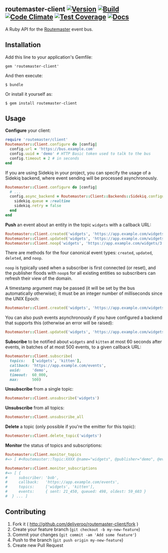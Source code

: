## routemaster-client [![Version](https://badge.fury.io/rb/routemaster-client.svg)](https://rubygems.org/gems/routemaster-client) [![Build](https://travis-ci.org/deliveroo/routemaster-client.svg?branch=master)](https://travis-ci.org/deliveroo/routemaster-client) [![Code Climate](https://codeclimate.com/github/deliveroo/routemaster-client/badges/gpa.svg)](https://codeclimate.com/github/deliveroo/routemaster-client) [![Test Coverage](https://codeclimate.com/github/deliveroo/routemaster-client/badges/coverage.svg)](https://codeclimate.com/github/deliveroo/routemaster-client/coverage) [![Docs](http://img.shields.io/badge/API%20docs-rubydoc.info-blue.svg)](http://rubydoc.info/github/deliveroo/routemaster-client/frames/file/README.md)

A Ruby API for the [Routemaster](https://github.com/deliveroo/routemaster) event
bus.



## Installation

Add this line to your application's Gemfile:

    gem 'routemaster-client'

And then execute:

    $ bundle

Or install it yourself as:

    $ gem install routemaster-client

## Usage

**Configure** your client:

```ruby
require 'routemaster/client'
Routemaster::Client.configure do |config|
  config.url = 'https://bus.example.com'
  config.uuid = 'demo' # HTTP Basic token used to talk to the bus
  config.timeout = 2 # in seconds
end
```

If you are using Sidekiq in your project, you can specify the usage of a Sidekiq backend, where event sending will be processed asynchronously.

```ruby
Routemaster::Client.configure do |config|
  # ...
  config.async_backend = Routemaster::Client::Backends::Sidekiq.configure do |sidekiq|
  	sidekiq.queue = :realtime
  	sidekiq.retry = false
  end
end
```

**Push** an event about an entity in the topic `widgets` with a callback URL:

```ruby
Routemaster::Client.created('widgets', 'https://app.example.com/widgets/1')
Routemaster::Client.updated('widgets', 'https://app.example.com/widgets/2')
Routemaster::Client.noop('widgets', 'https://app.example.com/widgets/3')
```

There are methods for the four canonical event types: `created`, `updated`,
`deleted`, and `noop`.

`noop` is typically used when a subscriber is first connected (or reset), and
the publisher floods with `noop`s for all existing entities so subscribers can
refresh their view of the domain.

A timestamp argument may be passed (it will be set by the bus automatically
otherwise); it must be an integer number of milliseconds since the UNIX Epoch:

```ruby
Routemaster::Client.created('widgets', 'https://app.example.com/widgets/1', t: 1473080555409)
```

You can also push events asynchronously if you have configured a backend that
supports this (otherwise an error will be raised):

```ruby
Routemaster::Client.updated('widgets', 'https://app.example.com/widgets/2', async: true)
```

**Subscribe** to be notified about `widgets` and `kitten` at most 60 seconds after
events, in batches of at most 500 events, to a given callback URL:

```ruby
Routemaster::Client.subscribe(
  topics:   ['widgets', 'kitten'],
  callback: 'https://app.example.com/events',
  uuid:     'demo',
  timeout:  60_000,
  max:      500)
```


**Unsubscribe** from a single topic:

```ruby
Routemaster::Client.unsubscribe('widgets')
```

**Unsubscribe** from all topics:

```ruby
Routemaster::Client.unsubscribe_all
```

**Delete** a topic (only possible if you're the emitter for this topic):

```ruby
Routemaster::Client.delete_topic('widgets')
```


**Monitor** the status of topics and subscriptions:

```ruby
Routemaster::Client.monitor_topics
#=> [ #<Routemaster::Topic:XXXX @name="widgets", @publisher="demo", @events=12589>, ...]

Routemaster::Client.monitor_subscriptions
#=> [ {
#     subscriber: 'bob',
#     callback:   'https://app.example.com/events',
#     topics:     ['widgets', 'kitten'],
#     events:     { sent: 21_450, queued: 498, oldest: 59_603 }
#  } ... ]
```

## Contributing

1. Fork it ( http://github.com/deliveroo/routemaster-client/fork )
2. Create your feature branch (`git checkout -b my-new-feature`)
3. Commit your changes (`git commit -am 'Add some feature'`)
4. Push to the branch (`git push origin my-new-feature`)
5. Create new Pull Request

